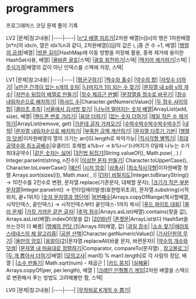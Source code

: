 # programmers
프로그래머스 코딩 문제 풀이 기록

LV2
|문제|참고내용|
|----|----|
|[n^2 배열 자르기](https://github.com/0gi-h/programmers/edit/main/LV2/n%5E2%20%EB%B0%B0%EC%97%B4%20%EC%9E%90%EB%A5%B4%EA%B8%B0.java)|2차원 배열[n][n]의 행은 1차원배열[n*n]의 idx/n, 열은 idx%n과 같다, 2차원배열[i][j]의 값은 i, j중 큰 수 +1, 배열|
|[행렬의 곱셈](https://github.com/0gi-h/programmers/blob/main/LV2/%ED%96%89%EB%A0%AC%EC%9D%98%20%EA%B3%B1%EC%85%88.java)|배열|
|[방문 길이](https://github.com/0gi-h/programmers/blob/main/LV2/%EB%B0%A9%EB%AC%B8%20%EA%B8%B8%EC%9D%B4.java)|HashMap에 이동 방향을 저장해 활용, 중복 제거에 용이한 HashSet사용, 배열|
|[올바른 괄호](https://github.com/0gi-h/programmers/blob/main/LV2/%EC%98%AC%EB%B0%94%EB%A5%B8%20%EA%B4%84%ED%98%B8.java)|스택|
|[괄호 회전하기](https://github.com/0gi-h/programmers/blob/main/LV2/%EA%B4%84%ED%98%B8%20%ED%9A%8C%EC%A0%84%ED%95%98%EA%B8%B0.java)|스택|
|[짝지어 제거하기](https://github.com/0gi-h/programmers/blob/main/LV2/%EC%A7%9D%EC%A7%80%EC%96%B4%20%EC%A0%9C%EA%B1%B0%ED%95%98%EA%B8%B0.java)|스택|
|[주식가격](https://github.com/0gi-h/programmers/blob/main/LV2/%EC%A3%BC%EC%8B%9D%EA%B0%80%EA%B2%A9.java)|배열의 값이 아닌 인덱스를 스택에 저장, 스택|


LV1
|문제|참고내용|
|----|----|
|[평균구하기](https://github.com/gi0-h/programmers/blob/main/LV1/%ED%8F%89%EA%B7%A0%20%EA%B5%AC%ED%95%98%EA%B8%B0.java)|
|[짝수와 홀수](https://github.com/gi0-h/programmers/blob/main/LV1/%EC%A7%9D%EC%88%98%EC%99%80%20%ED%99%80%EC%88%98.java)|
|[약수의 합](https://github.com/gi0-h/programmers/blob/main/LV1/%EC%95%BD%EC%88%98%EC%9D%98%20%ED%95%A9.java)|
|[자릿수 더하기](https://github.com/gi0-h/programmers/blob/main/LV1/%EC%9E%90%EB%A6%BF%EC%88%98%20%EB%8D%94%ED%95%98%EA%B8%B0.java)|
|[x만큰 간격이 있는 n개의 숫자](https://github.com/gi0-h/programmers/blob/main/LV1/x%EB%A7%8C%ED%81%BC%20%EA%B0%84%EA%B2%A9%EC%9D%B4%20%EC%9E%88%EB%8A%94%20n%EA%B0%9C%EC%9D%98%20%EC%88%AB%EC%9E%90.java)|
|[나머지가 1이 되는 수 찾기](https://github.com/gi0-h/programmers/blob/main/LV1/%EB%82%98%EB%A8%B8%EC%A7%80%EA%B0%80%201%EC%9D%B4%20%EB%90%98%EB%8A%94%20%EC%88%98%20%EC%B0%BE%EA%B8%B0.java)|
|[문자열 내 p와 y의 개수](https://github.com/gi0-h/programmers/blob/main/LV1/%EB%AC%B8%EC%9E%90%EC%97%B4%20%EB%82%B4%20p%EC%99%80%20y%EC%9D%98%20%EA%B0%9C%EC%88%98.java)|
|[자연수 뒤집어 배열로 만들기](https://github.com/gi0-h/programmers/blob/main/LV1/%EC%9E%90%EC%97%B0%EC%88%98%20%EB%92%A4%EC%A7%91%EC%96%B4%20%EB%B0%B0%EC%97%B4%EB%A1%9C%20%EB%A7%8C%EB%93%A4%EA%B8%B0.java)|
|[정수 제곱근 판별](https://github.com/gi0-h/programmers/blob/main/LV1/%EC%A0%95%EC%88%98%20%EC%A0%9C%EA%B3%B1%EA%B7%BC%20%ED%8C%90%EB%B3%84.java)|
|[문장열을 정수로 바꾸기](https://github.com/gi0-h/programmers/blob/main/LV1/%EB%AC%B8%EC%9E%90%EC%97%B4%EC%9D%84%20%EC%A0%95%EC%88%98%EB%A1%9C%20%EB%B0%94%EA%BE%B8%EA%B8%B0.java)|
|[정수 내림차순으로 배치하기](https://github.com/gi0-h/programmers/blob/main/LV1/%EC%A0%95%EC%88%98%20%EB%82%B4%EB%A6%BC%EC%B0%A8%EC%88%9C%EC%9C%BC%EB%A1%9C%20%EB%B0%B0%EC%B9%98%ED%95%98%EA%B8%B0.java)|
|[하샤드 수](https://github.com/gi0-h/programmers/blob/main/LV1/%ED%95%98%EC%83%A4%EB%93%9C%20%EC%88%98.java)|Character.getNumericValue()|
|[두 정수 사이의 합](https://github.com/gi0-h/programmers/blob/main/LV1/%EB%91%90%20%EC%A0%95%EC%88%98%20%EC%82%AC%EC%9D%B4%EC%9D%98%20%ED%95%A9.java)|
|[콜라츠 추측](https://github.com/gi0-h/programmers/blob/main/LV1/%EC%BD%9C%EB%9D%BC%EC%B8%A0%20%EC%B6%94%EC%B8%A1.java)|
|[서울에서 김서방 찾기](https://github.com/gi0-h/programmers/blob/main/LV1/%EC%84%9C%EC%9A%B8%EC%97%90%EC%84%9C%20%EA%B9%80%EC%84%9C%EB%B0%A9%20%EC%B0%BE%EA%B8%B0.java)|
|[나누어 떨어지는 숫자 배열](https://github.com/gi0-h/programmers/blob/main/LV1/%EB%82%98%EB%88%84%EC%96%B4%20%EB%96%A8%EC%96%B4%EC%A7%80%EB%8A%94%20%EC%88%AB%EC%9E%90%20%EB%B0%B0%EC%97%B4.java)|ArrayList(add, size), 배열|
|[핸드폰 번호 가리기](https://github.com/gi0-h/programmers/blob/main/LV1/%ED%95%B8%EB%93%9C%ED%8F%B0%20%EB%B2%88%ED%98%B8%20%EA%B0%80%EB%A6%AC%EA%B8%B0.java)|
|[음양 더하기](https://github.com/gi0-h/programmers/blob/main/LV1/%EC%9D%8C%EC%96%91%20%EB%8D%94%ED%95%98%EA%B8%B0.java)|
|[없는 숫자 더하기](https://github.com/gi0-h/programmers/blob/main/LV1/%EC%97%86%EB%8A%94%20%EC%88%AB%EC%9E%90%20%EB%8D%94%ED%95%98%EA%B8%B0.java)|
|[제일 작은 수 제거하기](https://github.com/gi0-h/programmers/blob/main/LV1/%EC%A0%9C%EC%9D%BC%20%EC%9E%91%EC%9D%80%20%EC%88%98%20%EC%A0%9C%EA%B1%B0%ED%95%98%EA%B8%B0.java)|ArrayList(remove, get)
|[가운데 글자 가져오기](https://github.com/gi0-h/programmers/blob/main/LV1/%EA%B0%80%EC%9A%B4%EB%8D%B0%20%EA%B8%80%EC%9E%90%20%EA%B0%80%EC%A0%B8%EC%98%A4%EA%B8%B0.java)|
|[수박수박수박수박수박수?](https://github.com/gi0-h/programmers/blob/main/LV1/%EC%88%98%EB%B0%95%EC%88%98%EB%B0%95%EC%88%98%EB%B0%95%EC%88%98%EB%B0%95%EC%88%98%EB%B0%95%EC%88%98%3F.java)|
|[내적](https://github.com/gi0-h/programmers/blob/main/LV1/%EB%82%B4%EC%A0%81.java)|
|[문자열 내림차순으로 배치하기](https://github.com/gi0-h/programmers/blob/main/LV1/%EB%AC%B8%EC%9E%90%EC%97%B4%20%EB%82%B4%EB%A6%BC%EC%B0%A8%EC%88%9C%EC%9C%BC%EB%A1%9C%20%EB%B0%B0%EC%B9%98.java)|
|[부족한 금액 계산하기](https://github.com/gi0-h/programmers/blob/main/LV1/%EB%B6%80%EC%A1%B1%ED%95%9C%20%EA%B8%88%EC%95%A1%20%EA%B3%84%EC%82%B0%ED%95%98%EA%B8%B0.java)|
|[문자열 다루기 기본](https://github.com/gi0-h/programmers/blob/main/LV1/%EB%AC%B8%EC%9E%90%EC%97%B4%20%EB%8B%A4%EB%A3%A8%EA%B8%B0%20%EA%B8%B0%EB%B3%B8.java)|
|[행렬의 덧셈](https://github.com/gi0-h/programmers/blob/main/LV1/%ED%96%89%EB%A0%AC%EC%9D%98%20%EB%8D%A7%EC%85%88.java)|이차원배열의 열의 크기는 arr[0].length로 파악가능|
|[직사각형 별찍기](https://github.com/gi0-h/programmers/blob/main/LV1/%EC%A7%81%EC%82%AC%EA%B0%81%ED%98%95%20%EB%B3%84%EC%B0%8D%EA%B8%B0.java)|
|[최대공약수와 최소공배수](https://github.com/gi0-h/programmers/blob/main/LV1/%EC%B5%9C%EB%8C%80%EA%B3%B5%EC%95%BD%EC%88%98%EC%99%80%20%EC%B5%9C%EC%86%8C%EA%B3%B5%EB%B0%B0%EC%88%98.java)|유클리드 호제법 a%b=r -> b%r=r'(나머지가 0일때 나누는 수가 최대공약수|
|[같은 숫자는 싫어](https://github.com/gi0-h/programmers/blob/main/LV1/%EA%B0%99%EC%9D%80%20%EC%88%AB%EC%9E%90%EB%8A%94%20%EC%8B%AB%EC%96%B4.java)|
|[3진법 뒤집기](https://github.com/gi0-h/programmers/blob/main/LV1/3%EC%A7%84%EB%B2%95%20%EB%92%A4%EC%A7%91%EA%B8%B0.java)|String.valueOf(), Math.pow( , ) / Integer.parseInt(string, n진수)|
|[이상한 문자 만들기](https://github.com/gi0-h/programmers/blob/main/LV1/%EC%9D%B4%EC%83%81%ED%95%9C%20%EB%AC%B8%EC%9E%90%20%EB%A7%8C%EB%93%A4%EA%B8%B0.java)| Character.toUpperCase(), Character.toLowerCase()
|[예산](https://github.com/gi0-h/programmers/blob/main/LV1/%EC%98%88%EC%82%B0.java)|
|[시저 암호](https://github.com/gi0-h/programmers/blob/main/LV1/%EC%8B%9C%EC%A0%80%20%EC%95%94%ED%98%B8.java)|
|[삼총사](https://github.com/gi0-h/programmers/blob/main/LV1/%EC%82%BC%EC%B4%9D%EC%82%AC.java)|
|[최소직사각형](https://github.com/gi0-h/programmers/blob/main/LV1/%EC%B5%9C%EC%86%8C%EC%A7%81%EC%82%AC%EA%B0%81%ED%98%95.java)|이차원배열 정렬 Arrays.sort(sizes[i]), Math.max( , )|
|[[1차] 비밀지도](https://github.com/gi0-h/programmers/blob/main/LV1/%5B1%EC%B0%A8%5D%20%EB%B9%84%EB%B0%80%EC%A7%80%EB%8F%84.java)|Integer.toBinaryString() -> 10진수를 2진수로 변환, 문자열.replace(기존문자, 대체할 문자);
|[크기가 작은 부분문자열](https://github.com/gi0-h/programmers/blob/main/LV1/%ED%81%AC%EA%B8%B0%EA%B0%80%20%EC%9E%91%EC%9D%80%20%EB%B6%80%EB%B6%84%EB%AC%B8%EC%9E%90%EC%97%B4.java)|Integer.parseInt() -> 런타임에러발생(표현범위초과), 문자열.substring(시작위치, 끝+1위치)
|[숫자 문자열과 영단어](https://github.com/gi0-h/programmers/blob/main/LV1/%EC%88%AB%EC%9E%90%20%EB%AC%B8%EC%9E%90%EC%97%B4%EA%B3%BC%20%EC%98%81%EB%8B%A8%EC%96%B4.java)|
|[K번째수](https://github.com/gi0-h/programmers/blob/main/LV1/K%EB%B2%88%EC%A7%B8%EC%88%98.java)|Arrays.copyOfRange(복사할배열, 시작인덱스, 끝인덱스) -> 시작인덱스부터 끝인덱스-1까지 복사|
|[푸드 파이트 대회](https://github.com/gi0-h/programmers/blob/main/LV1/%ED%91%B8%EB%93%9C%20%ED%8C%8C%EC%9D%B4%ED%8A%B8%20%EB%8C%80%ED%9A%8C.java)|
|[콜라 문제](https://github.com/gi0-h/programmers/blob/main/LV1/%EC%BD%9C%EB%9D%BC%20%EB%AC%B8%EC%A0%9C.java)|
|[가장 가까운 같은 글자](https://github.com/gi0-h/programmers/blob/main/LV1/%EA%B0%80%EC%9E%A5%20%EA%B0%80%EA%B9%8C%EC%9A%B4%20%EA%B0%99%EC%9D%80%20%EA%B8%80%EC%9E%90.java)|
|[추억 점수](https://github.com/gi0-h/programmers/blob/main/LV1/%EC%B6%94%EC%96%B5%20%EC%A0%90%EC%88%98.java)|Arrays.asList(배열).contains(찾을 값), Arrays.asList(배열).indexOf(찾을 값)
|[2016년](https://github.com/gi0-h/programmers/blob/main/LV1/2016%EB%85%84.java)|
|[폰켓몬](https://github.com/gi0-h/programmers/blob/main/LV1/%ED%8F%B0%EC%BC%93%EB%AA%AC.java)|ArrayList보다 HashSet을 쓰는것이 더 빠름|
|[명예의 전당 (1)](https://github.com/gi0-h/programmers/blob/main/LV1/%EB%AA%85%EC%98%88%EC%9D%98%20%EC%A0%84%EB%8B%B9%20(1).java)|Arrays.fill(배열, 값)
|[과일 장수](https://github.com/gi0-h/programmers/blob/main/LV1/%EA%B3%BC%EC%9D%BC%20%EC%9E%A5%EC%88%98.java)|
|[소수 찾기](https://github.com/gi0-h/programmers/blob/main/LV1/%EC%86%8C%EC%88%98%20%EC%B0%BE%EA%B8%B0.java)|[에라토스테네스의 체 알고리즘](https://namu.wiki/w/%EC%97%90%EB%9D%BC%ED%86%A0%EC%8A%A4%ED%85%8C%EB%84%A4%EC%8A%A4%EC%9D%98%20%EC%B2%B4)|
|[공원 산책](https://github.com/gi0-h/programmers/blob/main/LV1/%EA%B3%B5%EC%9B%90%20%EC%82%B0%EC%B1%85.java)|Character.getNumericValue()|
|[기사단원의 무기](https://github.com/gi0-h/programmers/blob/main/LV1/%EA%B8%B0%EC%82%AC%EB%8B%A8%EC%9B%90%EC%9D%98%20%EB%AC%B4%EA%B8%B0.java)|
|[둘만의 암호](https://github.com/gi0-h/programmers/blob/main/LV1/%EB%91%98%EB%A7%8C%EC%9D%98%20%EC%95%94%ED%98%B8.java)|
|[옹알이(2)](https://github.com/gi0-h/programmers/blob/main/LV1/%EC%98%B9%EC%95%8C%EC%9D%B4%20(2).java)|문자열.replaceAll(바꿀 문자, 바뀐문자)|
|[약수의 개수와 덧셈](https://github.com/gi0-h/programmers/blob/main/LV1/%EC%95%BD%EC%88%98%EC%9D%98%20%EA%B0%9C%EC%88%98%EC%99%80%20%EB%8D%A7%EC%85%88.java)|
|[문자열 내 마음대로 정렬하기](https://github.com/gi0-h/programmers/blob/main/LV1/%EB%AC%B8%EC%9E%90%EC%97%B4%20%EB%82%B4%20%EB%A7%88%EC%9D%8C%EB%8C%80%EB%A1%9C%20%EC%A0%95%EB%A0%AC%ED%95%98%EA%B8%B0.java)|Comparator, compareTo(문자열) , [참고블로그](https://blog.naver.com/cjy2103/222838067468)|
|[두 개 뽑아서 더하기](https://github.com/gi0-h/programmers/blob/main/LV1/%EB%91%90%20%EA%B0%9C%20%EB%BD%91%EC%95%84%EC%84%9C%20%EB%8D%94%ED%95%98%EA%B8%B0.java)|배열|
|[모의고사](https://github.com/gi0-h/programmers/blob/main/LV1/%EB%AA%A8%EC%9D%98%EA%B3%A0%EC%82%AC.java)| man1[i % man1.length]로 각 사람의 정답, 배열  | 
|[소수 만들기](https://github.com/gi0-h/programmers/blob/main/LV1/%EC%86%8C%EC%88%98%20%EB%A7%8C%EB%93%A4%EA%B8%B0.java)| Math.sqrt(num) - 제곱근 |
|[카드 뭉치](https://github.com/gi0-h/programmers/blob/main/LV1/%EC%B9%B4%EB%93%9C%20%EB%AD%89%EC%B9%98.java)|
|[실패율](https://github.com/gi0-h/programmers/blob/main/LV1/%EC%8B%A4%ED%8C%A8%EC%9C%A8.java)| Arrays.copyOf(per, per.length), 배열 |
|[크레인 인형뽑기 게임](https://github.com/0gi-h/programmers/blob/main/LV1/%ED%81%AC%EB%A0%88%EC%9D%B8%20%EC%9D%B8%ED%98%95%EB%BD%91%EA%B8%B0%20%EA%B2%8C%EC%9E%84.java)|2차원 배열을 스택으로 변환해서 푸는 방법도 고려해볼만 함, 스택|



LV0
|문제|참고내용|
|----|----|
|[무작위로 K개의 수 뽑기](https://github.com/0gi-h/programmers/blob/main/LV0/%EB%AC%B4%EC%9E%91%EC%9C%84%EB%A1%9C%20K%EA%B0%9C%EC%9D%98%20%EC%88%98%20%EB%BD%91%EA%B8%B0)|
